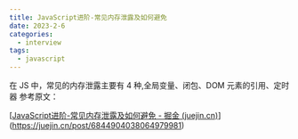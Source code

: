 ```yaml
---
title: JavaScript进阶-常见内存泄露及如何避免
date: 2023-2-6
categories:
  - interview
tags:
  - javascript
---
```


在 JS 中，常见的内存泄露主要有 4 种,全局变量、闭包、DOM 元素的引用、定时器
参考原文：

[[JavaScript进阶-常见内存泄露及如何避免 - 掘金 (juejin.cn)](https://juejin.cn/post/6844904038064979981)](https://juejin.cn/post/6844904038064979981)